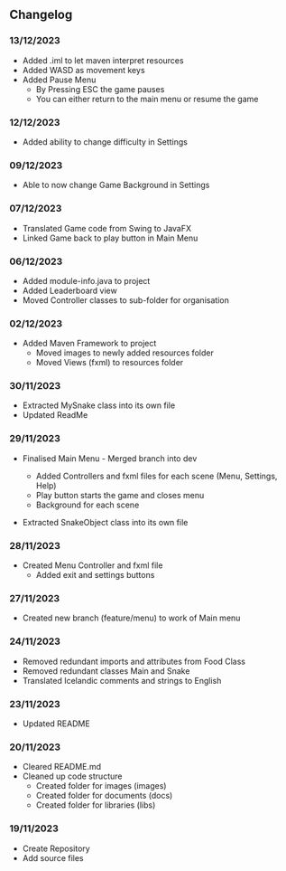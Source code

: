 ## Changelog

### 13/12/2023
- Added .iml to let maven interpret resources
- Added WASD as movement keys
- Added Pause Menu
  - By Pressing ESC the game pauses
  - You can either return to the main menu or resume the game

### 12/12/2023
- Added ability to change difficulty in Settings

### 09/12/2023
- Able to now change Game Background in Settings

### 07/12/2023
- Translated Game code from Swing to JavaFX
- Linked Game back to play button in Main Menu

### 06/12/2023
- Added module-info.java to project
- Added Leaderboard view
- Moved Controller classes to sub-folder for organisation

### 02/12/2023
- Added Maven Framework to project
  - Moved images to newly added resources folder
  - Moved Views (fxml) to resources folder

### 30/11/2023
- Extracted MySnake class into its own file
- Updated ReadMe

### 29/11/2023
- Finalised Main Menu - Merged branch into dev
  - Added Controllers and fxml files for each scene (Menu, Settings, Help)
  - Play button starts the game and closes menu
  - Background for each scene

- Extracted SnakeObject class into its own file

### 28/11/2023
- Created Menu Controller and fxml file
  - Added exit and settings buttons

### 27/11/2023
- Created new branch (feature/menu) to work of Main menu

### 24/11/2023
- Removed redundant imports and attributes from Food Class
- Removed redundant classes Main and Snake
- Translated Icelandic comments and strings to English

### 23/11/2023
- Updated README

### 20/11/2023
- Cleared README.md
- Cleaned up code structure
    - Created folder for images (images)
    - Created folder for documents (docs)
    - Created folder for libraries (libs)

### 19/11/2023
- Create Repository
- Add source files
